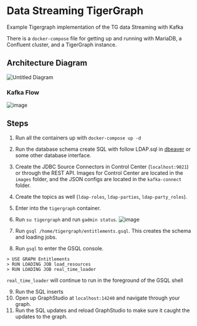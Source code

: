 # Data Streaming TigerGraph

Example Tigergraph implementation of the TG data Streaming with Kafka

There is a `docker-compose` file for getting up and running with MariaDB, a
Confluent cluster, and a TigerGraph instance. 

## Architecture Diagram

![Untitled Diagram](https://user-images.githubusercontent.com/67249292/201480387-3af760ca-f94d-405d-b9ad-8aca0d6d6544.jpg)

### Kafka Flow

![image](https://user-images.githubusercontent.com/67249292/201484768-4ecab915-a352-4db1-b248-8f71c5acaa55.png)


## Steps

1. Run all the containers up with `docker-compose up -d`
2. Run the database schema create SQL with follow LDAP.sql in [dbeaver](https://dbeaver.io/download/) or some other database interface.
3. Create the JDBC Source Connectors in Control Center (`localhost:9021`) or through the REST API.
Images for Control Center are located in the `images` folder, and the JSON configs are located in the
`kafka-connect` folder.
4. Create the topics as well (`ldap-roles`, `ldap-parties`, `ldap-party_roles`).
5. Enter into the `tigergraph` container.
6. Run `su tigergraph` and run `gadmin status`.
![image](https://user-images.githubusercontent.com/67249292/202384651-78046042-1a39-445e-8577-1edb474328e0.png)

7. Run `gsql /home/tigergraph/entitlements.gsql`. This creates the schema and loading jobs.
8. Run `gsql` to enter the GSQL console.

```
> USE GRAPH Entitlements
> RUN LOADING JOB load_resources
> RUN LOADING JOB real_time_loader
```

`real_time_loader` will continue to run in the foreground of the GSQL shell

9. Run the SQL inserts
10. Open up GraphStudio at `localhost:14240` and navigate through your graph.
11. Run the SQL updates and reload GraphStudio to make sure it caught the updates to the graph.
